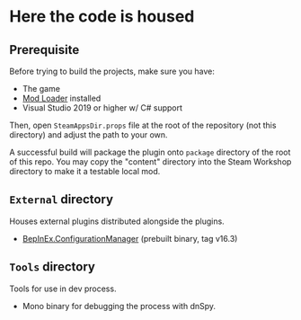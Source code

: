 # Here the code is housed

## Prerequisite

Before trying to build the projects, make sure you have:

- The game
- [Mod Loader](https://steamcommunity.com/sharedfiles/filedetails/?id=2187468759) installed
- Visual Studio 2019 or higher w/ C# support

Then, open `SteamAppsDir.props` file at the root of the repository (not this directory) and adjust the path to your own.

A successful build will package the plugin onto `package` directory of the root of this repo. You may copy the "content" directory into the Steam Workshop directory to make it a testable local mod.

## `External` directory

Houses external plugins distributed alongside the plugins.

- [BepInEx.ConfigurationManager](https://github.com/BepInEx/BepInEx.ConfigurationManager) (prebuilt binary, tag v16.3)

## `Tools` directory

Tools for use in dev process.

- Mono binary for debugging the process with dnSpy.

